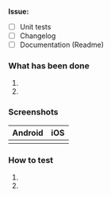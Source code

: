 **Issue:** <!-- Add a link to the issue you're this PR belongs to -->

- [ ] Unit tests  <!-- Check this if you covered your code with unit tests -->
- [ ] Changelog <!-- Check this if you updated the changelog file  -->
- [ ] Documentation (Readme) <!-- Check this if you updated the  documentation  -->

### What has been done
 1. <!-- Write a detailed description about what changes your PR bings -->
 2. 

### Screenshots
Android | iOS
:-: | :-: 
||

### How to test
1.  <!-- Write a step by step instruction of how to test the changes the PR brings.-->
2.